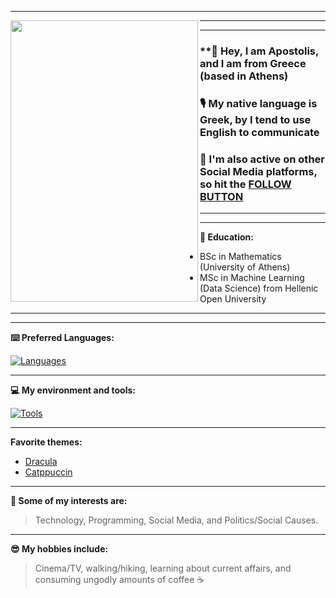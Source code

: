 ***

<img src="https://github.com/user-attachments/assets/6a499b70-5cb5-4971-ae0e-bdb5ee067c27" height="450" width="300" align="left" />

***
***
### **👋 Hey, I am Apostolis, and I am from Greece (based in Athens)
### 🎙️ My native language is Greek, by I tend to use English to communicate
### 📲 I'm also active on other Social Media platforms, so hit the [FOLLOW BUTTON](https://linktr.ee/apostlkpl)
***
***
**📑 Education:**
- BSc in Mathematics (University of Athens)
- MSc in Machine Learning (Data Science) from Hellenic Open University
***
***
**⌨️ Preferred Languages:**

[![Languages](https://skillicons.dev/icons?i=cpp,java,py,r)](https://skillicons.dev)
***
**💻 My environment and tools:**

[![Tools](https://skillicons.dev/icons?i=ubuntu,bash,vim,vscode,git,pytorch,tensorflow)](https://skillicons.dev)
***
**Favorite themes:**
- [Dracula](https://github.com/dracula/dracula-theme)
- [Catppuccin](https://github.com/catppuccin)
***
**🌿 Some of my interests are:**
> Technology, Programming, Social Media, and Politics/Social Causes.
***
**😎 My hobbies include:**
> Cinema/TV, walking/hiking, learning about current affairs, and consuming ungodly amounts of coffee ☕
<!--
**apostlkpl/apostlkpl** is a ✨ _special_ ✨ repository because its `README.md` (this file) appears on your GitHub profile.

Here are some ideas to get you started:

- 🔭 I’m currently working on ...
- 🌱 I’m currently learning ...
- 👯 I’m looking to collaborate on ...
- 🤔 I’m looking for help with ...
- 💬 Ask me about ...
- 📫 How to reach me: ...
- 😄 Pronouns: ...
- ⚡ Fun fact: ...
-->

